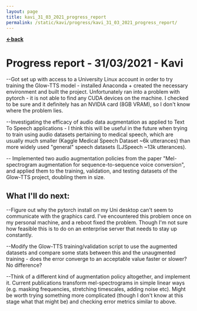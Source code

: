 ```yaml
---
layout: page
title: kavi_31_03_2021_progress_report
permalink: /static/kavi/progress/kavi_31_03_2021_progress_report/
---
```


[**<-back**](/static/kavi/progress)  

# Progress report - 31/03/2021 - Kavi

--Got set up with access to a University Linux account in order to try training the Glow-TTS model - installed Anaconda + created the necessary environment and built the project. Unfortunately ran into a problem with pytorch - it is not able to find any CUDA devices on the machine. I checked to be sure and it definitely has an NVIDIA card (8GB VRAM), so I don't know where the problem lies.  

--Investigating the efficacy of audio data augmentation as applied to Text To Speech applications - I think this will be useful in the future when trying to train using audio datasets pertaining to medical speech, which are usually much smaller (Kaggle Medical Speech Dataset ~6k utterances) than more widely used "general" speech datasets (LJSpeech ~13k utterances).

-- Implemented two audio augmentation policies from the paper "Mel-spectrogram augmentation for sequence-to-sequence voice conversion", and applied them to the training, validation, and testing datasets of the Glow-TTS project, doubling them in size.

## What I'll do next:

--Figure out why the pytorch install on my Uni desktop can't seem to communicate with the graphics card. I've encountered this problem once on my personal machine, and a reboot fixed the problem. Though I'm not sure how feasible this is to do on an enterprise server that needs to stay up constantly. 

--Modify the Glow-TTS training/validation script to use the augmented datasets and compare some stats between this and the unaugmented training - does the error converge to an acceptable value faster or slower? No difference?

--Think of a different kind of augmentation policy altogether, and implement it. Current publications transform mel-spectrograms in simple linear ways (e.g. masking frequencies, stretching timescales, adding noise etc). Might be worth trying something more complicated (though I don't know at this stage what that might be) and checking error metrics similar to above.